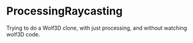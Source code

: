 # ProcessingRaycasting
Trying to do a Wolf3D clone, with just processing, and without watching wolf3D code.
